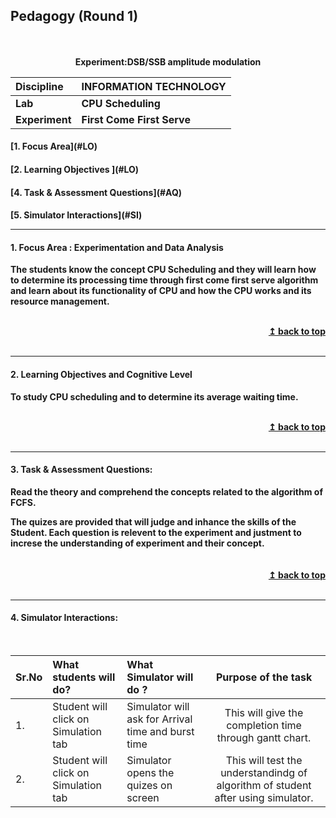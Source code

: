 ## Pedagogy (Round 1)
<p align="center">
<br>
<br>
<b> Experiment:DSB/SSB amplitude modulation   <a name="top"></a> <br>
</p>

<b>Discipline | <b>INFORMATION TECHNOLOGY
:--|:--|
<b> Lab | <b> CPU Scheduling
<b> Experiment|     <b> First Come First Serve


<h4> [1. Focus Area](#LO)
<h4> [2. Learning Objectives ](#LO)
<h4> [4. Task & Assessment Questions](#AQ)
<h4> [5. Simulator Interactions](#SI)
<hr>

<a name="LO"></a>
#### 1. Focus Area : Experimentation and Data Analysis
The students know the concept CPU Scheduling and they will learn how to determine its processing time through first come first serve algorithm and learn about its functionality of CPU and how the CPU works and its resource management.

<br/>
<div align="right">
    <b><a href="#top">↥ back to top</a></b>
</div>
<br/>
<hr>

<a name="LO"></a>
#### 2. Learning Objectives and Cognitive Level

To study CPU scheduling and to determine its average waiting time.


<br/>
<div align="right">
    <b><a href="#top">↥ back to top</a></b>
</div>
<br/>
<hr>

<a name="IS"></a>

#### 3. Task & Assessment Questions:

Read the theory and comprehend the concepts related to the algorithm of FCFS. 
<br>
<div>
    The quizes are provided that will judge and inhance the skills of the Student.
    Each question is relevent to the experiment and justment to increse the understanding of experiment and their concept.
 
</div>
<br>

<br/>
<div align="right">
    <b><a href="#top">↥ back to top</a></b>
</div>
<br/>
<hr>

<a name="SI"></a>

#### 4. Simulator Interactions:
<br>

Sr.No | What students will do? | What Simulator will do ? | Purpose of the task
:--|:--|:--|:--:
1.| Student will click on Simulation tab | Simulator will ask for Arrival time and burst time | This will give the completion time through gantt chart.
2.| Student will click on Simulation tab | Simulator opens the quizes on  screen | This will test the understandindg of algorithm of student after using simulator.
